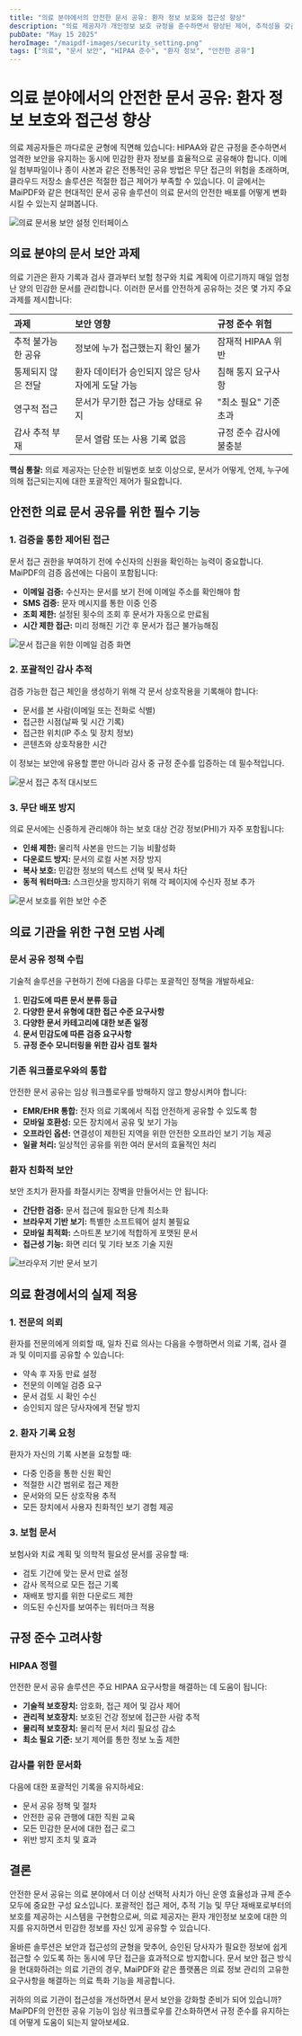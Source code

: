 ```yaml
---
title: "의료 분야에서의 안전한 문서 공유: 환자 정보 보호와 접근성 향상"
description: "의료 제공자가 개인정보 보호 규정을 준수하면서 향상된 제어, 추적성을 갖춘 환자 문서를 안전하게 공유하는 방법을 알아보세요."
pubDate: "May 15 2025"
heroImage: "/maipdf-images/security_setting.png"
tags: ["의료", "문서 보안", "HIPAA 준수", "환자 정보", "안전한 공유"]
---
```


# 의료 분야에서의 안전한 문서 공유: 환자 정보 보호와 접근성 향상

<div class="intro-panel">
  <p>의료 제공자들은 까다로운 균형에 직면해 있습니다: HIPAA와 같은 규정을 준수하면서 엄격한 보안을 유지하는 동시에 민감한 환자 정보를 효율적으로 공유해야 합니다. 이메일 첨부파일이나 종이 사본과 같은 전통적인 공유 방법은 무단 접근의 위험을 초래하며, 클라우드 저장소 솔루션은 적절한 접근 제어가 부족할 수 있습니다. 이 글에서는 MaiPDF와 같은 현대적인 문서 공유 솔루션이 의료 문서의 안전한 배포를 어떻게 변화시킬 수 있는지 살펴봅니다.</p>
</div>

![의료 문서용 보안 설정 인터페이스](/maipdf-images/security_setting.png)

## 의료 분야의 문서 보안 과제

의료 기관은 환자 기록과 검사 결과부터 보험 청구와 치료 계획에 이르기까지 매일 엄청난 양의 민감한 문서를 관리합니다. 이러한 문서를 안전하게 공유하는 것은 몇 가지 주요 과제를 제시합니다:

| 과제 | 보안 영향 | 규정 준수 위험 |
| :-------- | :------------------ | :-------------- |
| 추적 불가능한 공유 | 정보에 누가 접근했는지 확인 불가 | 잠재적 HIPAA 위반 |
| 통제되지 않은 전달 | 환자 데이터가 승인되지 않은 당사자에게 도달 가능 | 침해 통지 요구사항 |
| 영구적 접근 | 문서가 무기한 접근 가능 상태로 유지 | "최소 필요" 기준 초과 |
| 감사 추적 부재 | 문서 열람 또는 사용 기록 없음 | 규정 준수 감사에 불충분 |

**핵심 통찰:** 의료 제공자는 단순한 비밀번호 보호 이상으로, 문서가 어떻게, 언제, 누구에 의해 접근되는지에 대한 포괄적인 제어가 필요합니다.

## 안전한 의료 문서 공유를 위한 필수 기능

### 1. 검증을 통한 제어된 접근

문서 접근 권한을 부여하기 전에 수신자의 신원을 확인하는 능력이 중요합니다. MaiPDF의 검증 옵션에는 다음이 포함됩니다:

- **이메일 검증:** 수신자는 문서를 보기 전에 이메일 주소를 확인해야 함
- **SMS 검증:** 문자 메시지를 통한 이중 인증
- **조회 제한:** 설정된 횟수의 조회 후 문서가 자동으로 만료됨
- **시간 제한 접근:** 미리 정해진 기간 후 문서가 접근 불가능해짐

![문서 접근을 위한 이메일 검증 화면](/maipdf-images/get_email_verification_before_read.jpg)

### 2. 포괄적인 감사 추적

검증 가능한 접근 체인을 생성하기 위해 각 문서 상호작용을 기록해야 합니다:

- 문서를 본 사람(이메일 또는 전화로 식별)
- 접근한 시점(날짜 및 시간 기록)
- 접근한 위치(IP 주소 및 장치 정보)
- 콘텐츠와 상호작용한 시간

이 정보는 보안에 유용할 뿐만 아니라 감사 중 규정 준수를 입증하는 데 필수적입니다.

![문서 접근 추적 대시보드](/maipdf-images/check_pdf_open_result.png)

### 3. 무단 배포 방지

의료 문서에는 신중하게 관리해야 하는 보호 대상 건강 정보(PHI)가 자주 포함됩니다:

- **인쇄 제한:** 물리적 사본을 만드는 기능 비활성화
- **다운로드 방지:** 문서의 로컬 사본 저장 방지
- **복사 보호:** 민감한 정보의 텍스트 선택 및 복사 차단
- **동적 워터마크:** 스크린샷을 방지하기 위해 각 페이지에 수신자 정보 추가

![문서 보호를 위한 보안 수준](/maipdf-images/security_level_in_pdf_setting.png)

## 의료 기관을 위한 구현 모범 사례

### 문서 공유 정책 수립

기술적 솔루션을 구현하기 전에 다음을 다루는 포괄적인 정책을 개발하세요:

1. **민감도에 따른 문서 분류 등급**
2. **다양한 문서 유형에 대한 접근 수준 요구사항**
3. **다양한 문서 카테고리에 대한 보존 일정**
4. **문서 민감도에 따른 검증 요구사항**
5. **규정 준수 모니터링을 위한 감사 검토 절차**

### 기존 워크플로우와의 통합

안전한 문서 공유는 임상 워크플로우를 방해하지 않고 향상시켜야 합니다:

- **EMR/EHR 통합:** 전자 의료 기록에서 직접 안전하게 공유할 수 있도록 함
- **모바일 호환성:** 모든 장치에서 공유 및 보기 가능
- **오프라인 옵션:** 연결성이 제한된 지역을 위한 안전한 오프라인 보기 기능 제공
- **일괄 처리:** 일상적인 공유를 위한 여러 문서의 효율적인 처리

### 환자 친화적 보안

보안 조치가 환자를 좌절시키는 장벽을 만들어서는 안 됩니다:

- **간단한 검증:** 문서 접근에 필요한 단계 최소화
- **브라우저 기반 보기:** 특별한 소프트웨어 설치 불필요
- **모바일 최적화:** 스마트폰 보기에 적합하게 포맷된 문서
- **접근성 기능:** 화면 리더 및 기타 보조 기술 지원

![브라우저 기반 문서 보기](/maipdf-images/pdf_native_view_on_ui.png)

## 의료 환경에서의 실제 적용

### 1. 전문의 의뢰

환자를 전문의에게 의뢰할 때, 일차 진료 의사는 다음을 수행하면서 의료 기록, 검사 결과 및 이미지를 공유할 수 있습니다:
- 약속 후 자동 만료 설정
- 전문의 이메일 검증 요구
- 문서 검토 시 확인 수신
- 승인되지 않은 당사자에게 전달 방지

### 2. 환자 기록 요청

환자가 자신의 기록 사본을 요청할 때:
- 다중 인증을 통한 신원 확인
- 적절한 시간 범위로 접근 제한
- 문서와의 모든 상호작용 추적
- 모든 장치에서 사용자 친화적인 보기 경험 제공

### 3. 보험 문서

보험사와 치료 계획 및 의학적 필요성 문서를 공유할 때:
- 검토 기간에 맞는 문서 만료 설정
- 감사 목적으로 모든 접근 기록
- 재배포 방지를 위한 다운로드 제한
- 의도된 수신자를 보여주는 워터마크 적용

## 규정 준수 고려사항

### HIPAA 정렬

안전한 문서 공유 솔루션은 주요 HIPAA 요구사항을 해결하는 데 도움이 됩니다:

- **기술적 보호장치:** 암호화, 접근 제어 및 감사 제어
- **관리적 보호장치:** 보호된 건강 정보에 접근한 사람 추적
- **물리적 보호장치:** 물리적 문서 처리 필요성 감소
- **최소 필요 기준:** 보기 제어를 통한 정보 노출 제한

### 감사를 위한 문서화

다음에 대한 포괄적인 기록을 유지하세요:
- 문서 공유 정책 및 절차
- 안전한 공유 관행에 대한 직원 교육
- 모든 민감한 문서에 대한 접근 로그
- 위반 방지 조치 및 효과

## 결론

안전한 문서 공유는 의료 분야에서 더 이상 선택적 사치가 아닌 운영 효율성과 규제 준수 모두에 중요한 구성 요소입니다. 포괄적인 접근 제어, 추적 기능 및 무단 재배포로부터의 보호를 제공하는 시스템을 구현함으로써, 의료 제공자는 환자 개인정보 보호에 대한 의지를 유지하면서 민감한 정보를 자신 있게 공유할 수 있습니다.

올바른 솔루션은 보안과 접근성의 균형을 맞추어, 승인된 당사자가 필요한 정보에 쉽게 접근할 수 있도록 하는 동시에 무단 접근을 효과적으로 방지합니다. 문서 보안 접근 방식을 현대화하려는 의료 기관의 경우, MaiPDF와 같은 플랫폼은 의료 정보 관리의 고유한 요구사항을 해결하는 의료 특화 기능을 제공합니다.

<div class="cta-section">
  <p>귀하의 의료 기관이 접근성을 개선하면서 문서 보안을 강화할 준비가 되어 있습니까? MaiPDF의 안전한 공유 기능이 임상 워크플로우를 간소화하면서 규정 준수를 유지하는 데 어떻게 도움이 되는지 알아보세요.</p>
</div>